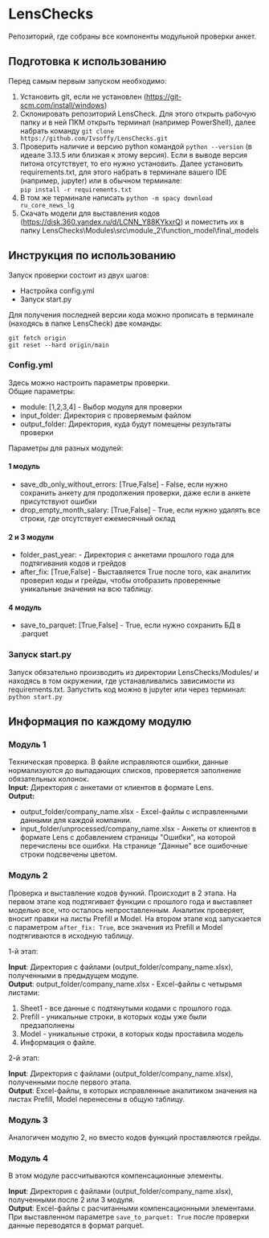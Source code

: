 # LensChecks
Репозиторий, где собраны все компоненты модульной проверки анкет.

## Подготовка к использованию
Перед самым первым запуском необходимо:
1. Установить git, если не установлен (https://git-scm.com/install/windows)
2. Склонировать репозиторий LensCheck. Для этого открыть рабочую папку и в ней ПКМ открыть терминал (например PowerShell), далее набрать команду ```git clone https://github.com/Ivsoffy/LensChecks.git```
3. Проверить наличие и версию python командой ```python --version``` (в идеале 3.13.5 или близкая к этому версия). Если в выводе версия питона отсутствует, то его нужно установить. Далее установить requirements.txt, для этого набрать в терминале вашего IDE (например, jupyter) или в обычном терминале: \
```pip install -r requirements.txt```
4. В том же терминале написать ```python -m spacy download ru_core_news_lg```
5. Скачать модели для выставления кодов (https://disk.360.yandex.ru/d/LCNN_Y88KYkxrQ) и поместить их в папку LensChecks\Modules\src\module_2\function_model\final_models

## Инструкция по использованию
Запуск проверки состоит из двух шагов:
- Настройка config.yml
- Запуск start.py

Для получения последней версии кода можно прописать в терминале (находясь в папке LensCheck) две команды:
```
git fetch origin
git reset --hard origin/main
```

### Config.yml
Здесь можно настроить параметры проверки.\
Общие параметры:
- module: [1,2,3,4] - Выбор модуля для проверки
- input_folder: Директория с проверяемым файлом
- output_folder: Директория, куда будут помещены результаты проверки

Параметры для разных модулей:
#### 1 модуль
- save_db_only_without_errors: [True,False] - False, если нужно сохранить анкету для продолжения проверки, даже если в анкете присутствуют ошибки
- drop_empty_month_salary: [True,False] - True, если нужно удалять все строки, где отсутствует ежемесячный оклад
#### 2 и 3 модули
- folder_past_year: - Директория с анкетами прошлого года для подтягивания кодов и грейдов
- after_fix: [True,False] - Выставляется True после того, как аналитик проверил коды и грейды, чтобы отобразить проверенные уникальные значения на всю таблицу.
#### 4 модуль
- save_to_parquet: [True,False] - True, если нужно сохранить БД в .parquet

### Запуск start.py
Запуск обязательно производить из директории LensChecks/Modules/ и находясь в том окружении, где устанавливались зависимости из requirements.txt. Запустить код можно в jupyter или через терминал: \
```python start.py```

## Информация по каждому модулю
### Модуль 1
Техническая проверка. В файле исправляются ошибки, данные нормализуются до выпадающих списков, проверяется заполнение обязательных колонок.\
**Input:** Директория с анкетами от клиентов в формате Lens.\
**Output:**
- output_folder/company_name.xlsx - Excel-файлы с исправленными данными для каждой компании.
- input_folder/unprocessed/company_name.xlsx - Анкеты от клиентов в формате Lens с добавлением страницы "Ошибки", на которой перечислены все ошибки. На странице "Данные" все ошибочные строки подсвечены цветом.
### Модуль 2
Проверка и выставление кодов функий. Происходит в 2 этапа. На первом этапе код подтягивает функции с прошлого года и выставляет моделью все, что осталось непроставленным. Аналитик проверяет, вносит правки на листы Prefill и Model. На втором этапе код запускается с параметром ```after_fix: True```, все значения из Prefill и Model подтягиваются в исходную таблицу.

1-й этап:

**Input**: Директория с файлами (output_folder/company_name.xlsx), полученными в предыдущем модуле.\
**Output**: output_folder/company_name.xlsx - Excel-файлы с четырьмя листами:
1. Sheet1 - все данные с подтянутыми кодами с прошлого года.
2. Prefill - уникальные строки, в которых коды уже были предзаполнены
3. Model - уникальные строки, в которых коды проставила модель
4. Информация о файле.

2-й этап:

**Input**: Директория с файлами (output_folder/company_name.xlsx), полученными после первого этапа.\
**Output**: Excel-файлы, в которых исправленные аналитиком значения на листах Prefill, Model перенесены в общую таблицу.
### Модуль 3
Аналогичен модулю 2, но вместо кодов функций проставляются грейды.
### Модуль 4
В этом модуле рассчитываются компенсационные элементы.

**Input**: Директория с файлами (output_folder/company_name.xlsx), полученными после 2 или 3 модуля.\
**Output**: Excel-файлы с расчитанными компенсационными элементами. При выставленном параметре ```save_to_parquet: True``` после проверки данные переводятся в формат parquet.